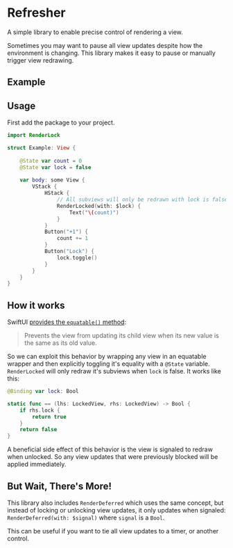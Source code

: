 # Refresher

A simple library to enable precise control of rendering a view.  


Sometimes you may want to pause all view updates despite how the environment is changing. This library makes it easy to pause or manually trigger view redrawing. 

## Example

## Usage 
First add the package to your project. 

```swift
import RenderLock 

struct Example: View {
    
    @State var count = 0
    @State var lock = false
    
    var body: some View {
        VStack {
            HStack {
                // All subviews will only be redrawn with lock is false
                RenderLocked(with: $lock) {
                    Text("\(count)")
                }
            }
            Button("+1") {
                count += 1
            }
            Button("Lock") {
                lock.toggle()
            }
        }
    }
}
```

## How it works

SwiftUI [provides the `equatable()` method](https://developer.apple.com/documentation/swiftui/view/equatable()):
> Prevents the view from updating its child view when its new value is the same as its old value.

So we can exploit this behavior by wrapping any view in an equatable wrapper and then explicitly toggling it's equality with a `@State` variable. `RenderLocked` will only redraw it's subviews when `lock` is false. It works like this:

```swift
@Binding var lock: Bool

static func == (lhs: LockedView, rhs: LockedView) -> Bool {
    if rhs.lock {
        return true
    }
    return false
}
```

A beneficial side effect of this behavior is the view is signaled to redraw when unlocked. So any view updates that were previously blocked will be applied immediately.

## But Wait, There's More!

This library also includes `RenderDeferred` which uses the same concept, but instead of locking or unlocking view updates, it only updates when signaled: `RenderDeferred(with: $signal)` where `signal` is a `Bool`. 

This can be useful if you want to tie all view updates to a timer, or another control. 
